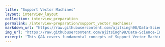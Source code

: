 ```yaml
---
title: "Support Vector Machines"
layout: interview_layout
collection: interview_preparation
permalink: /interview-preparation/support_vector_machines/
markdown_url: "https://raw.githubusercontent.com/ajitsingh98/Data-Science-Interview-Questions-Answers/main/support_vector_machines.md"
img_url: "https://raw.githubusercontent.com/ajitsingh98/Data-Science-Interview-Questions-Answers/main/img/"
excerpt: 'This Q&A covers fundamental concepts of Support Vector Machines (SVM) and Support Vector Regression (SVR). It includes topics such as the maximal margin classifier, hyperplanes, margin optimization, support vectors, and kernel functions. Additionally, it explores the differences between SVM and SVR, including their applications, loss functions, hyperparameters, and how they handle non-linear boundaries and outliers.'
---
```

